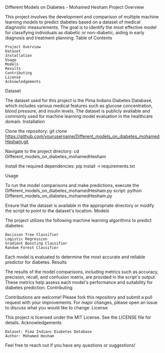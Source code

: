 Different Models on Diabetes - Mohamed Hesham
Project Overview

This project involves the development and comparison of multiple machine learning models to predict diabetes based on a dataset of medical diagnostic measurements. The goal is to identify the most effective model for classifying individuals as diabetic or non-diabetic, aiding in early diagnosis and treatment planning.
Table of Contents

    Project Overview
    Dataset
    Installation
    Usage
    Models
    Results
    Contributing
    License
    Acknowledgements

Dataset

The dataset used for this project is the Pima Indians Diabetes Database, which includes various medical features such as glucose concentration, blood pressure, and insulin levels. The dataset is publicly available and commonly used for machine learning model evaluation in the healthcare domain.
Installation

Clone the repository:
    git clone https://github.com/yourusername/Different_models_on_diabetes_mohamedHesham.git

Navigate to the project directory:
    cd Different_models_on_diabetes_mohamedHesham
    
Install the required dependencies:
    pip install -r requirements.txt

Usage

To run the model comparisons and make predictions, execute the Different_models_on_diabetes_mohamedHesham.py script:
    python Different_models_on_diabetes_mohamedHesham.py

Ensure that the dataset is available in the appropriate directory or modify the script to point to the dataset's location.
Models

The project utilizes the following machine learning algorithms to predict diabetes:

    Decision Tree Classifier
    Logistic Regression
    Gradient Boosting Classifier
    Random Forest Classifier

Each model is evaluated to determine the most accurate and reliable predictor for diabetes.
Results

The results of the model comparisons, including metrics such as accuracy, precision, recall, and confusion matrix, are provided in the script's output. These metrics help assess each model's performance and suitability for diabetes prediction.
Contributing

Contributions are welcome! Please fork this repository and submit a pull request with your improvements. For major changes, please open an issue to discuss what you would like to change.
License

This project is licensed under the MIT License. See the LICENSE file for details.
Acknowledgements

    Dataset: Pima Indians Diabetes Database
    Author: Mohamed Hesham

Feel free to reach out if you have any questions or suggestions!
